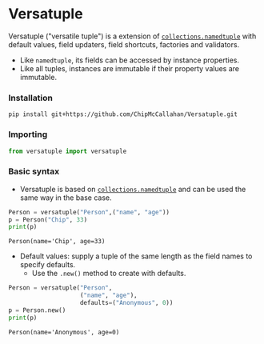 # Versatuple
Versatuple ("versatile tuple") is a extension of [`collections.namedtuple`](https://docs.python.org/3/library/collections.html#collections.namedtuple) with default values, field updaters, field shortcuts, factories and validators.
- Like `namedtuple`, its fields can be accessed by instance properties.
- Like all tuples, instances are immutable if their property values are immutable.

### Installation
```
pip install git+https://github.com/ChipMcCallahan/Versatuple.git
```

### Importing
```python
from versatuple import versatuple
```

### Basic syntax
- Versatuple is based on [`collections.namedtuple`](https://docs.python.org/3/library/collections.html#collections.namedtuple) and can be used the same way in the base case.
```python
Person = versatuple("Person",("name", "age"))
p = Person("Chip", 33)
print(p)
```
```
Person(name='Chip', age=33)
```

- Default values: supply a tuple of the same length as the field names to specify defaults.
  - Use the `.new()` method to create with defaults.
```python
Person = versatuple("Person",
                    ("name", "age"),
                    defaults=("Anonymous", 0))
p = Person.new()
print(p)
```
```
Person(name='Anonymous', age=0)
```
